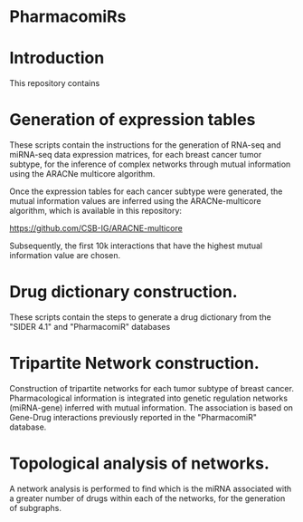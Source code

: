 # PharmacomiRs

# Introduction

This repository contains

# Generation of expression tables

These scripts contain the instructions for the generation of RNA-seq and miRNA-seq data expression matrices, for each breast cancer tumor subtype, for the inference of complex networks through mutual information using the ARACNe multicore algorithm.

Once the expression tables for each cancer subtype were generated, the mutual information values are inferred using the ARACNe-multicore algorithm, which is available in this repository: 

https://github.com/CSB-IG/ARACNE-multicore

Subsequently, the first 10k interactions that have the highest mutual information value are chosen.

# Drug dictionary construction. 

These scripts contain the steps to generate a drug dictionary from the "SIDER 4.1"  and "PharmacomiR" databases

# Tripartite Network construction. 

Construction of tripartite networks for each tumor subtype of breast cancer. Pharmacological information is integrated into genetic regulation networks (miRNA-gene) inferred with mutual information. The association is based on Gene-Drug interactions previously reported in the "PharmacomiR" database.

# Topological analysis of networks. 

A network analysis is performed to find which is the miRNA associated with a greater number of drugs within each of the networks, for the generation of subgraphs.

